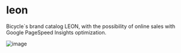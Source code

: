 # leon
Bicycle`s brand catalog LEON, with the possibility of online sales with Google PageSpeed Insights optimization.

![image](https://user-images.githubusercontent.com/63712823/204389337-0d3ca41d-3605-49aa-bdcb-5b485c71d1e5.png)


